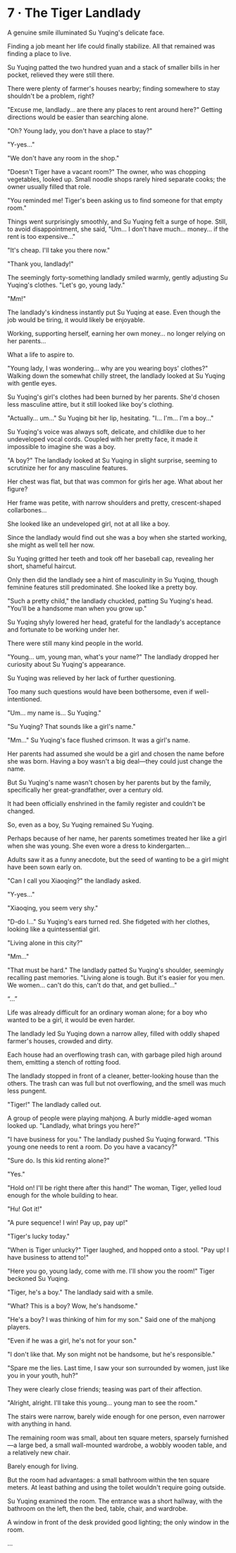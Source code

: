 # 7 · The Tiger Landlady

A genuine smile illuminated Su Yuqing's delicate face.

Finding a job meant her life could finally stabilize.  All that remained was finding a place to live.

Su Yuqing patted the two hundred yuan and a stack of smaller bills in her pocket, relieved they were still there.

There were plenty of farmer's houses nearby; finding somewhere to stay shouldn't be a problem, right?

"Excuse me, landlady… are there any places to rent around here?"  Getting directions would be easier than searching alone.

"Oh?  Young lady, you don't have a place to stay?"

"Y-yes…"

"We don't have any room in the shop."

"Doesn't Tiger have a vacant room?" The owner, who was chopping vegetables, looked up.  Small noodle shops rarely hired separate cooks; the owner usually filled that role.

"You reminded me! Tiger's been asking us to find someone for that empty room."

Things went surprisingly smoothly, and Su Yuqing felt a surge of hope.  Still, to avoid disappointment, she said, "Um… I don't have much… money… if the rent is too expensive…"

"It's cheap. I'll take you there now."

"Thank you, landlady!"

The seemingly forty-something landlady smiled warmly, gently adjusting Su Yuqing's clothes. "Let's go, young lady."

"Mm!"

The landlady's kindness instantly put Su Yuqing at ease.  Even though the job would be tiring, it would likely be enjoyable.

Working, supporting herself, earning her own money… no longer relying on her parents…

What a life to aspire to.

"Young lady, I was wondering… why are you wearing boys' clothes?" Walking down the somewhat chilly street, the landlady looked at Su Yuqing with gentle eyes.

Su Yuqing's girl's clothes had been burned by her parents.  She'd chosen less masculine attire, but it still looked like boy's clothing.

"Actually… um…" Su Yuqing bit her lip, hesitating. "I… I'm… I'm a boy…"

Su Yuqing's voice was always soft, delicate, and childlike due to her undeveloped vocal cords.  Coupled with her pretty face, it made it impossible to imagine she was a boy.

"A boy?" The landlady looked at Su Yuqing in slight surprise, seeming to scrutinize her for any masculine features.

Her chest was flat, but that was common for girls her age. What about her figure?

Her frame was petite, with narrow shoulders and pretty, crescent-shaped collarbones…

She looked like an undeveloped girl, not at all like a boy.

Since the landlady would find out she was a boy when she started working, she might as well tell her now.

Su Yuqing gritted her teeth and took off her baseball cap, revealing her short, shameful haircut.

Only then did the landlady see a hint of masculinity in Su Yuqing, though feminine features still predominated. She looked like a pretty boy.

"Such a pretty child," the landlady chuckled, patting Su Yuqing's head. "You'll be a handsome man when you grow up."

Su Yuqing shyly lowered her head, grateful for the landlady's acceptance and fortunate to be working under her.

There were still many kind people in the world.

"Young… um, young man, what's your name?" The landlady dropped her curiosity about Su Yuqing's appearance.

Su Yuqing was relieved by her lack of further questioning.

Too many such questions would have been bothersome, even if well-intentioned.

"Um… my name is… Su Yuqing."

"Su Yuqing? That sounds like a girl's name."

"Mm…" Su Yuqing's face flushed crimson. It was a girl's name.

Her parents had assumed she would be a girl and chosen the name before she was born.  Having a boy wasn't a big deal—they could just change the name.

But Su Yuqing's name wasn't chosen by her parents but by the family, specifically her great-grandfather, over a century old.

It had been officially enshrined in the family register and couldn't be changed.

So, even as a boy, Su Yuqing remained Su Yuqing.

Perhaps because of her name, her parents sometimes treated her like a girl when she was young. She even wore a dress to kindergarten…

Adults saw it as a funny anecdote, but the seed of wanting to be a girl might have been sown early on.

"Can I call you Xiaoqing?" the landlady asked.

"Y-yes…"

"Xiaoqing, you seem very shy."

"D-do I…" Su Yuqing's ears turned red.  She fidgeted with her clothes, looking like a quintessential girl.

"Living alone in this city?"

"Mm…"

"That must be hard." The landlady patted Su Yuqing's shoulder, seemingly recalling past memories.  "Living alone is tough. But it's easier for you men.  We women… can't do this, can't do that, and get bullied…"

“…”

Life was already difficult for an ordinary woman alone; for a boy who wanted to be a girl, it would be even harder.

The landlady led Su Yuqing down a narrow alley, filled with oddly shaped farmer's houses, crowded and dirty.

Each house had an overflowing trash can, with garbage piled high around them, emitting a stench of rotting food.

The landlady stopped in front of a cleaner, better-looking house than the others.  The trash can was full but not overflowing, and the smell was much less pungent.

"Tiger!" The landlady called out.

A group of people were playing mahjong. A burly middle-aged woman looked up.  "Landlady, what brings you here?"

"I have business for you." The landlady pushed Su Yuqing forward. "This young one needs to rent a room.  Do you have a vacancy?"

"Sure do.  Is this kid renting alone?"

"Yes."

"Hold on! I'll be right there after this hand!" The woman, Tiger, yelled loud enough for the whole building to hear.

"Hu!  Got it!"

"A pure sequence! I win! Pay up, pay up!"

"Tiger's lucky today."

"When is Tiger unlucky?" Tiger laughed, and hopped onto a stool. "Pay up! I have business to attend to!"

"Here you go, young lady, come with me. I'll show you the room!" Tiger beckoned Su Yuqing.

"Tiger, he's a boy." The landlady said with a smile.

"What? This is a boy?  Wow, he's handsome."

"He's a boy?  I was thinking of him for my son." Said one of the mahjong players.

"Even if he was a girl, he's not for your son."

"I don't like that.  My son might not be handsome, but he's responsible."

"Spare me the lies. Last time, I saw your son surrounded by women, just like you in your youth, huh?"

They were clearly close friends; teasing was part of their affection.

"Alright, alright. I'll take this young… young man to see the room."

The stairs were narrow, barely wide enough for one person, even narrower with anything in hand.

The remaining room was small, about ten square meters, sparsely furnished—a large bed, a small wall-mounted wardrobe, a wobbly wooden table, and a relatively new chair.

Barely enough for living.

But the room had advantages: a small bathroom within the ten square meters. At least bathing and using the toilet wouldn't require going outside.

Su Yuqing examined the room.  The entrance was a short hallway, with the bathroom on the left, then the bed, table, chair, and wardrobe.

A window in front of the desk provided good lighting; the only window in the room.

…
